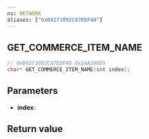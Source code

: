 ```yaml
---
ns: NETWORK
aliases: ["0xB4271092CA7EDF48"]
---
```

## GET_COMMERCE_ITEM_NAME

```c
// 0xB4271092CA7EDF48 0x1AA3A0D5
char* GET_COMMERCE_ITEM_NAME(int index);
```


## Parameters
* **index**: 

## Return value

